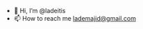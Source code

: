 - 👋 Hi, I’m @ladeitis
- 📫 How to reach me lademajid@gmail.com
<!---
ladeitis/ladeitis is a ✨ special ✨ repository because its `README.md` (this file) appears on your GitHub profile.
You can click the Preview link to take a look at your changes.
--->
